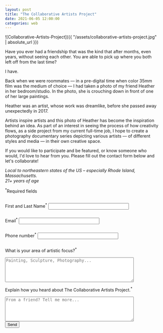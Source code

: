 ```yaml
---
layout: post
title: "The Collaborative Artists Project"
date: 2021-06-05 12:00:00
categories: web
---
```


![Collaborative-Artists-Project]({{ "/assets/collaborative-artists-project.jpg" | absolute_url }})

Have you ever had a friendship that was the kind that after months, even years, without seeing each other. You are able to pick up where you both left off from the last time?

I have. 

Back when we were roommates –– in a pre-digital time when color 35mm film was the medium of choice –– I had taken a photo of my friend Heather in her bedroom/studio. In the photo, she is crouching down in front of one of her large paintings. 

Heather was an artist, whose work was dreamlike, before she passed away unexpectedly in 2017. 

Artists inspire artists and this photo of Heather has become the inspiration behind an idea. As part of an interest in seeing the process of how creativity flows, as a side project from my current full-time job, I hope to create a photography documentary series depicting various artists –– of different styles and media –– in their own creative space. 

If you would like to participate and be featured, or know someone who would, I'd love to hear from you. Please fill out the contact form below and let's collaborate! 

*Local to northeastern states of the US – especially Rhode Island, Massachusetts.*<br>
*21+ years of age*

<style>
form label {line-height: 2.75rem}
</style>
<p><sup>*</sup>Required fields</p>
<form action="https://docs.google.com/forms/d/e/1FAIpQLSc_UITLvESAylJJxodlNgEbEU0_GVNcCjOX9VWhwj6P-YyOlA/formResponse" method="post">
    <label>First and Last Name<sup>*</sup></label>
    <input type="text" size="30" placeholder="" name="entry.2005620554" required>
    <br />
    <label>Email<sup>*</sup></label>
    <input type="email" size="30" placeholder="" name="entry.1045781291" required>
    <br />
    <label>Phone number<sup>*</sup></label>
    <input type="text" size="30" placeholder="" name="entry.1166974658" required>
    <br />
    <label>What is your area of artistic focus?<sup>*</sup></label><br>
    <textarea rows="5" cols="50" placeholder="Painting, Sculpture, Photography..." name="entry.1578248611" required></textarea>
    <br />
    <label>Explain how you heard about The Collaborative Artists Project.<sup>*</sup></label><br>
    <textarea rows="5" cols="50" placeholder="From a friend? Tell me more..." name="entry.839337160" required></textarea>
     <br />
    <button type="submit">Send</button>
</form>
